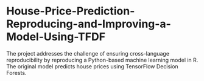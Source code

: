 # House-Price-Prediction-Reproducing-and-Improving-a-Model-Using-TFDF
The project addresses the challenge of ensuring cross-language reproducibility by reproducing a Python-based machine learning model in R. The original model predicts house prices using TensorFlow Decision Forests.

